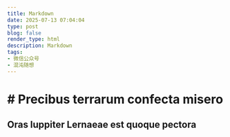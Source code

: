 ```yaml
---
title: Markdown
date: 2025-07-13 07:04:04
type: post
blog: false
render_type: html
description: Markdown
tags:
- 微信公众号
- 混沌随想
---
```

<h1 id="-precibus-terrarum-confecta-misero"># Precibus terrarum confecta misero</h1>
<h2 id="oras-iuppiter-lernaeae-est-quoque-pectora">Oras Iuppiter Lernaeae est quoque pectora</h2>

